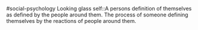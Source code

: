 #social-psychology
Looking glass self::A persons definition of themselves as defined by the people around them. The process of someone defining themselves by the reactions of people around them.
<!--SR:!2023-11-10,3,250-->